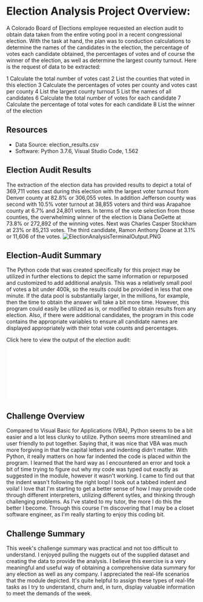 # Election Analysis Project Overview:
A Colorado Board of Elections employee requested an election audit to obtain data taken from the entire voting pool in a recent congressional election.  With the task at hand, the plan was to conduction calculations to determine the names of the candidates in the election, the percentage of votes each candidate obtained, the percentages of votes and of course the winner of the election, as well as determine the largest county turnout.  Here is the request of data to be extracted:

1 Calculate the total number of votes cast
2 List the counties that voted in this election
3 Calculate the percentages of votes per county and votes cast per county
4 List the largest county turnout
5 List the names of all candidates
6 Calculate the total number of votes for each candidate
7 Calculate the percentage of total votes for each candidate
8 List the winner of the election

## Resources 
- Data Source: election_results.csv
- Software: Python 3.7.6, Visual Studio Code, 1.562

## Election Audit Results
The extraction of the election data has provided results to depict a total of 369,711 votes cast during this election with the largest voter turnout from Denver county at 82.8% or 306,055 votes.  In addition Jefferson county was second with 10.5% voter turnout at 38,855 voters and third was Arapahoe county at 6.7% and 24,801 voters.
In terms of the vote selection from those counties, the overwhelming winner of the election is Diana DeGette at 73.8% or 272,892 of the winning votes.  Next was Charles Casper Stockham at 23% or 85,213 votes.  The third candidate, Ramon Anthony Doane at 3.1% or 11,606 of the votes.
![ElectionAnalysisTerminalOutput.PNG](./analysis/ElectionAnalysisTerminalOutput.PNG)

## Election-Audit Summary
The Python code that was created specifically for this project may be utilized in further elections to depict the same information or repurposed and customized to add additional analysis.  This was a relatively small pool of votes a bit under 400k, so the results could be provided in less that one minute.  If the data pool is substantially larger, in the millions, for example, then the time to obtain the answer will take a bit more time.  However, this program could easily be utilized as is, or modified to obtain results from any election.  Also, if there were additional candidates, the program in this code contains the appropriate variables to ensure all candidate names are displayed appropriately with their total vote counts and percentages.

Click here to view the output of the election audit:
![election_analysis.txt](./analysis/election_analysis.txt)

## Challenge Overview
Compared to Visual Basic for Applications (VBA), Python seems to be a bit easier and a lot less clunky to utilize.  Python seems more streamlined and user friendly to put together.  Saying that, it was nice that VBA was much more forgiving in that the capital letters and indenting didn't matter.  With Python, it really matters on how far indented the code is placed within the program.  I learned that the hard way as I encountered an error and took a bit of time trying to figure out why my code was typed out exactly as suggested in the module, however it wasn't working.  I came to find out that the indent wasn't following the right loop!  I took out a tabbed indent and voila!  I love that I'm starting to get a better sense of how I may provide code through different interpreters, utilizing different sytles, and thinking through challenging problems.  As I've stated to my tutor, the more I do this the better I become.  Through this course I'm discovering that I may be a closet software engineer, as I'm really starting to enjoy this coding bit.

## Challenge Summary
This week's challenge summary was practical and not too difficult to understand.  I enjoyed pulling the nuggets out of the supplied dataset and creating the data to provide the analysis.  I believe this exercise is a very meaningful and useful way of obtaining a comprehensive data summary for any election as well as any company.  I appreciated the real-life scenarios that the module depicted.  It's quite helpful to assign these types of real-life tasks as I try to understand, churn and, in turn, display valuable information to meet the demands of the week.

